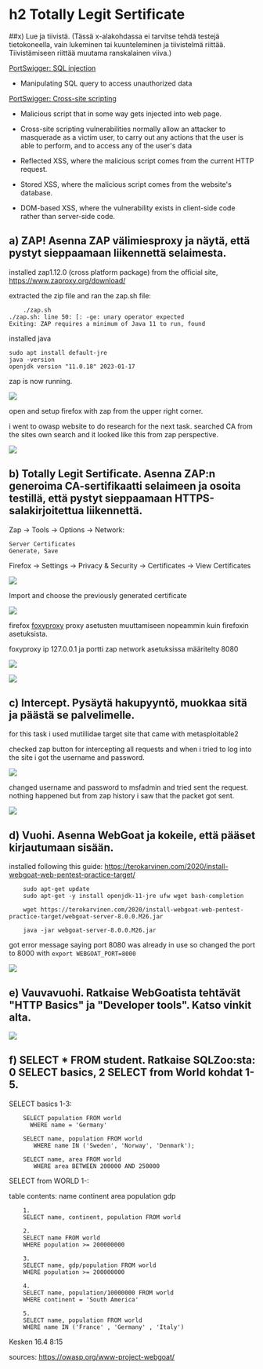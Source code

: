# h2 Totally Legit Sertificate

##x) Lue ja tiivistä. (Tässä x-alakohdassa ei tarvitse tehdä testejä tietokoneella, vain lukeminen tai kuunteleminen ja tiivistelmä riittää. Tiivistämiseen riittää muutama ranskalainen viiva.)

[PortSwigger: SQL injection](https://portswigger.net/web-security/sql-injection)

- Manipulating SQL query to access unauthorized data 

[PortSwigger: Cross-site scripting](https://portswigger.net/web-security/cross-site-scripting)

- Malicious script that in some way gets injected into web page.

- Cross-site scripting vulnerabilities normally allow an attacker to masquerade as a victim user, to carry out any actions that the user is able to perform, and to access any of the user's data

- Reflected XSS, where the malicious script comes from the current HTTP request.

- Stored XSS, where the malicious script comes from the website's database.

- DOM-based XSS, where the vulnerability exists in client-side code rather than server-side code.

   
## a) ZAP! Asenna ZAP välimiesproxy ja näytä, että pystyt sieppaamaan liikennettä selaimesta.

installed zap1.12.0 (cross platform package) from the official site, https://www.zaproxy.org/download/

extracted the zip file and ran the zap.sh file:

		./zap.sh 
	./zap.sh: line 50: [: -ge: unary operator expected
	Exiting: ZAP requires a minimum of Java 11 to run, found 

installed java

	sudo apt install default-jre
	java -version
	openjdk version "11.0.18" 2023-01-17

zap is now running.

![](/TTPictures/T2a.png)

open and setup firefox with zap from the upper right corner.

i went to owasp website to do research for the next task. searched CA from the sites own search and it looked like this from zap perspective.

![](TTPictures/T2b.png)

## b) Totally Legit Sertificate. Asenna ZAP:n generoima CA-sertifikaatti selaimeen ja osoita testillä, että pystyt sieppaamaan HTTPS-salakirjoitettua liikennettä.

Zap -> Tools -> Options -> Network:

	Server Certificates
	Generate, Save

Firefox -> Settings -> Privacy & Security -> Certificates -> View Certificates

![](TTPictures/T2c.png)

Import and choose the previously generated certificate

![](TTPictures/T2c2.png)

firefox [foxyproxy](https://addons.mozilla.org/en-US/firefox/addon/foxyproxy-standard/) proxy asetusten muuttamiseen nopeammin kuin firefoxin asetuksista.

foxyproxy ip 127.0.0.1 ja portti zap network asetuksissa määritelty 8080

![](TTPictures/T2b3.png)

![](TTPictures/T2b4.png)

## c) Intercept. Pysäytä hakupyyntö, muokkaa sitä ja päästä se palvelimelle.

for this task i used mutillidae target site that came with metasploitable2

checked zap button for intercepting all requests and when i tried to log into the site i got the username and password.

![](TTPictures/T2c3.png)

changed username and password to msfadmin and tried sent the request. nothing happened but from zap history i saw that the packet got sent.

![](TTPictures/T2c4.png)

## d) Vuohi. Asenna WebGoat ja kokeile, että pääset kirjautumaan sisään.

installed following this guide: https://terokarvinen.com/2020/install-webgoat-web-pentest-practice-target/

		sudo apt-get update
		sudo apt-get -y install openjdk-11-jre ufw wget bash-completion

		wget https://terokarvinen.com/2020/install-webgoat-web-pentest-practice-target/webgoat-server-8.0.0.M26.jar

		java -jar webgoat-server-8.0.0.M26.jar

got error message saying port 8080 was already in use so changed the port to 8000 with `export WEBGOAT_PORT=8000`

![](TTPictures/T2c5.png)


## e) Vauvavuohi. Ratkaise WebGoatista tehtävät "HTTP Basics" ja "Developer tools". Katso vinkit alta.

![](TTPictures/T2e.png)

## f) SELECT * FROM student. Ratkaise SQLZoo:sta: 0 SELECT basics, 2 SELECT from World kohdat 1-5.

SELECT basics 1-3:

		SELECT population FROM world
		  WHERE name = 'Germany'

		SELECT name, population FROM world
		   WHERE name IN ('Sweden', 'Norway', 'Denmark');

		SELECT name, area FROM world
		   WHERE area BETWEEN 200000 AND 250000 

SELECT from WORLD 1-:

table contents: name	continent	area 	population	gdp		


		1.
		SELECT name, continent, population FROM world

		2.
		SELECT name FROM world
		WHERE population >= 200000000

		3.
		SELECT name, gdp/population FROM world
		WHERE population >= 200000000

		4.
		SELECT name, population/10000000 FROM world
		WHERE continent = 'South America'

		5.
		SELECT name, population FROM world
		WHERE name IN ('France' , 'Germany' , 'Italy')

Kesken 16.4 8:15
		
		
sources: https://owasp.org/www-project-webgoat/
